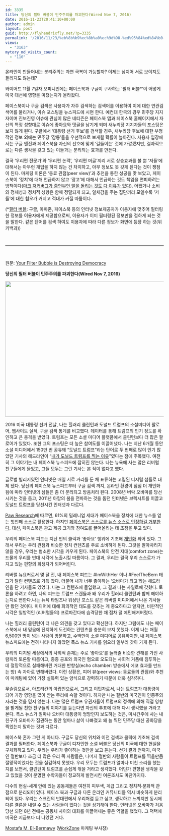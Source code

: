 ```yaml
---
id: 3335
title: 당신의 필터 버블이 민주주의를 파괴한다(Wired Nov 7, 2016)
date: 2016-11-23T20:41:10+00:00
author: admin
layout: post
guid: http://flyhendrixfly.net/?p=3335
permalink: '/2016/11/23/%eb%8b%b9%ec%8b%a0%ec%9d%98-%ed%95%84%ed%84%b0-%eb%b2%84%eb%b8%94%ec%9d%b4-%eb%af%bc%ec%a3%bc%ec%a3%bc%ec%9d%98%eb%a5%bc-%ed%8c%8c%ea%b4%b4%ed%95%9c%eb%8b%a4wired-nov-7-2016/'
views:
  - "3163"
mytory_md_visits_count:
  - "110"
---
```

온라인이 만들어내는 분리주의는 과연 극복이 가능할까? 이제는 심지어 서로 보이지도 들리지도 않는데?

와이어드 11월 7일자 오피니언에는 페이스북과 구글이 구사하는 &#8216;필터 버블*&#8217;이 어떻게 미국 대선에 영향을 미쳤는지가 올라왔다.

페이스북이나 구글 검색은 사용자가 자주 검색하는 검색어를 이용하여 이에 대한 연관검색어를 물리거나, 이슈 포스팅을 뉴스피드에 시현 한다. 예컨대 한국의 경우 민주당 지지자이며 진보진영 이슈에 관심이 많은 네티즌은 페이스북 앱과 페이스북 홈페이지에서 자신의 특정 성향대로 이슈에 좋아요와 댓글을 남기게 되며 새누리당 지지자들의 포스팅은 보지 않게 된다. 구글에서 &#8216;대통령 선거 후보&#8217;를 검색할 경우, 새누리당 후보에 대한 부정적인 정보 외에는 민주당 &#8216;잠룡&#8217;들을 우선적으로 보게될 확률이 높아진다. 사용자 입장에서는 구글 엔진과 페이스북을 자신의 선호에 맞게 &#8216;길들이는&#8217; 것에 가깝겠지만, 결과적으로는 다른 생각을 갖고 있는 이들과는 분리되는 효과를 만든다.

결국 &#8216;우리편 전문가&#8217;와 &#8216;우리편 논객&#8217;, &#8216;우리편 머글&#8217;끼리 서로 상승효과를 볼 뿐 &#8216;저들&#8217;에 대해서는 아무런 개입을 하지 않는 건 차치하고, 아무 정보도 못 갖게 된다는 것이 쟁점이 된다. 마케팅 이론은 &#8216;동료 관점(peer view)&#8217;과 추천을 통한 성공을 맛 보았고, 페이스북이 &#8216;정치&#8217;에 대해 언급하지 않고 &#8216;광고&#8217;에 대해서 언급하는 것도 책임을 면피하려는 방책이다([마크 저커버그가 중언부언 말을 돌리는 것도 다 이유가 있다](http://techneedle.com/archives/28985)). 어쨌거나 소비와 정체성과 정치적 성향은 함께 정렬되게 되고, 일체감을 주는 집단끼리 모일수록 &#8216;저들&#8217;에 대한 혐오가 커지고 적대가 커질 따름이다.

(*[필터 버블](https://ko.wikipedia.org/wiki/%ED%95%84%ED%84%B0%EB%B2%84%EB%B8%94): 구글, 아마존, 페이스북 등의 인터넷 정보제공자가 이용자에 맞추어 필터링한 정보를 이용자에게 제공함으로써, 이용자가 이미 필터링된 정보만을 접하게 되는 것을 말한다. 같은 단어를 검색 하여도 이용자에 따라 다른 정보가 화면에 등장 하는 것(위키백과))

&nbsp;

* * *

&nbsp;

원문: [Your Filter Bubble is Destroying Democracy](https://www.wired.com/2016/11/filter-bubble-destroying-democracy)

**당신의 필터 버블이 민주주의를 파괴한다(Wired Nov 7, 2016)**

<img class="alignnone size-full" src="https://assets.wired.com/photos/w_1032/wp-content/uploads/2016/11/election_digital_numbers2a.jpg" alt="" width="1032" height="430" />

<span style="font-weight: 400;">2016 미국 대통령 선거 전날, 나는 힐러리 클린턴과 도널드 트럼프의 소셜미디어 팔로어, 웹사이트 실적, 구글 검색 통계를 비교했다. 데이터를 통해 트럼프의 인기 정도를 확인하고 큰 충격을 받았다. 트럼프는 모든 소셜 미디어 플랫폼에서 클린턴보다 더 많은 팔로어가 있었다. 또한 그의 포스팅은 더 높은 참여도를 이끌어냈다. 나는 지난 6개월 동안 소셜 미디어에서 150만 번 공유돼 “도널드 트럼프”라는 단어로 두 번째로 많이 인기 많았던 기사의 헤드라인이 “<a href="https://kellyquelette.wordpress.com/2016/10/11/why-im-voting-for-donald-trump/">내가 도널드 트럼프를 찍는 이유</a>”였다는 점에 주목했다. 여전히 그 이야기는 내 페이스북 뉴스피드에 잡히진 않는다. 나는 뉴욕에 사는 많은 리버럴 친구들에게 물었고, 그들 모두는 그런 기사는 본 적이 없다고 했다.</span>

<span style="font-weight: 400;">글로벌 빌리지였던 인터넷은 매일 서로 거리를 둔 채 표류하는 고립된 디지털 섬들로 대체 됐다. 당신의 페이스북 뉴스피드부터 구글 검색 까지, 온라인 환경이 점점 더 개인화됨에 따라 인터넷의 섬들은 좀 더 분리되고 방음처리 된다. 2008년 버락 오바마를 당선시키는 것을 돕고, 2011년 아랍의 봄을 전파하는 것을 돕던 인터넷은 브렉시트를 이끌고 도널드 트럼프를 당선시킨 인터넷과 다르다.</span>

<span style="font-weight: 400;"><a href="http://www.journalism.org/2015/06/01/facebook-top-source-for-political-news-among-millennials/">Paw Research</a>에 따르면, 61%의 밀레니엄 세대가 페이스북을 정치에 대한 뉴스를 얻는 첫번째 소스로 활용한다. 하지만 <a href="http://www.businessinsider.com/why-facebook-is-a-media-company-even-though-it-says-its-not-2016-8">페이스북은 스스로를 뉴스 소스로 인정하길 거부한다</a>. 대신, 페이스북은 광고 제공 크기와 참여도를 끌어올리는 데 초점을 두고 있다.</span>

<span style="font-weight: 400;">우리의 페이스북 피드는 지난 번의 클릭과 ‘좋아요’ 행위에 기초해 <a href="https://www.facebook.com/help/166738576721085?helpref=uf_permalink">개인화</a> 되어 있다. 그래서 우리는 우리 관점과 비슷한 정치 컨텐츠를 주로 소비하게 된다. 그것을 알아차리지 않을 경우, 우리는 협소한 시각을 키우게 된다. 페이스북의 안전 지대(comfort zone)는 드물게 우리를 반대 시각에 노출시킬 따름이다. 그 결과, 우리는 결국 우리 스스로가 가지고 있는 편향의 희생자가 되어버린다.</span>

<span style="font-weight: 400;">리버럴 뉴요커로서 몇 달 전, 내 페이스북 피드는 #ImWithHer 이나 #FeelTheBern 태그가 달린 컨텐츠로 가득 찼다. 더불어 내가 너무 좋아하는 ‘오바마가 최고’라는 헤드라인을 단 기사들도 있었다. 나는 그 컨텐츠에 몰입했고, 그 결과 나는 사일로에 갖혔다. 토론을 하려고 하면, 나의 피드는 트럼프 스캔들과 왜 우리가 힐러리 클린턴과 함께 해야하는지로 변한다.나는 뉴욕 타임즈나 워싱턴 포스트 같은 리버럴 미디어에서 나온 기사들만 봤던 것이다. 미디어에 대해 회의적인 태도를 갖추는 게 중요하다고 알지만, 비판적인 시각은 일방적인 (리버럴들의) 프로파간다에 습격당한 채 점차 덜 예민해져버렸다. </span>

<span style="font-weight: 400;">나는 힐러리 클린턴이 더 나은 의견을 갖고 있다고 확신한다. 하지만 그럼에도 나는 페이스북에서 내 믿음에 진지하게 도전하는 컨텐츠를 충분히 보지 못했다. 이제 나는 매월 6,500만 명이 넘는 사람이 방문하고, 수백만이 소셜 미디어로 공유하지만, 내 페이스북 뉴스피드에는 전혀 나타나지 않았던 폭스 뉴스 기사를 읽으러 일부러 찾아 가게 된다. </span>

<span style="font-weight: 400;">우리의 디지털 세상에서의 사회적 존재는 주로 ‘좋아요’를 눌러줄 비슷한 견해를 가진 사람끼리 토론할 따름이고, 종종 공포와 외국인 혐오로 오도되는 사회적 거품에 침투하는 데 절망적으로 실패해버린 거대한 반향실(echo chamber: 방송에서 에코 효과를 만드는 방) 속 자아로 변해버렸다. 이런 상황은, 피어 뷰(peer views: 동료들의 관점)와 추천이 마케팅에 있어 가장 설득력 있는 양식으로 강력하기 때문에 더욱 심각하다.</span>

<span style="font-weight: 400;">무슬림으로서, 아프리칸의 아랍인으로서, 그리고 이민자로서, 나는 트럼프가 대통령이 되어 가장 영향을 많이 받는 무리에 속할 것이다. 하지만 나는 절반의 미국인이 인종주의자라는 것을 믿지 않는다. 나는 많은 트럼프 유권자들이 트럼프의 정책에 의해 직접 영향을 받게될 친한 친구들의 이야기를 듣는다면 자신의 투표에 대해 다시 생각했을 거라고 본다. 폭스 뉴스가 얼마나 오바마 대통령이 엉망인지 보도하는 것은, 미시간주에 사는 내 친구가 오바마가 집권하는 동안 얼마나 삶이 나빠졌고 왜 늘 찍던 민주당 대신 공화당을 찍었는지 말하는 것과 다르다.</span>

<span style="font-weight: 400;">페이스북 혼자 그런 게 아니다. 구글도 당신의 위치와 이전 검색과 클릭에 기초해 검색 결과를 필터한다. 페이스북과 구글이 디자인한 소셜 버블은 당신의 미국에 대한 현실을 구체화하고 있다. 우리는 우리가 좋아하는 것만을 보고 듣는다. 선거 결과 전까지, 미국인 절반보다 조금 더 많은 우리 쪽 사람들은, 나머지 절반의 사람들이 트럼프를 찍을만큼 절망적이었다는 것을 실감하지 못했다. 우리 모두는 트럼프가 얼마나 미친 소리를 했는지를 보면서, 클린턴이 트럼프를 손쉽게 꺾을 거라고 생각했다. 어딘가 편향된 생각을 갖고 있었을 것이 분명한 수학자들이 정교하게 발전시킨 여론조사도 마찬가지다.</span>

<span style="font-weight: 400;">다수의 현실-세계 안에 있는 공동체들은 여전히 피부색, 계급 그리고 정치적∙문화적 관점으로 분리되어 있다. 페이스 북과 구글과 다른 온라인 커뮤니티들 역시 비슷하게 분리되어 있다. 우리는 스크린의 반대편에서 우리처럼 듣고 싶고, 생각하고 느끼지만 동시에 다른 결론을 내릴 수 있는 사람들이 있다는 것을 상기해야 한다. 인터넷은 오바마가 처음 당선 되던 8년 전에는 공동체 사이의 대화를 이끌어내는 좋은 역할을 했었다. 그 덕택에 미국은 지금보다 더 나았던 거다.</span>

[Mostafa M. El-Bermawy](https://www.twitter.com/mbermawy) ([WorkZone](https://www.workzone.com/) 마케팅 부사장)
